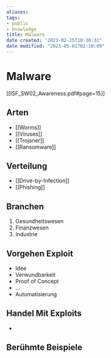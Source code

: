 ```yaml
---
aliases: 
tags:  
- public
- knowledge
title: Malware
date created: "2023-02-25T10:30:32"
date modified: "2023-05-01T02:10:09"
---
```


# Malware

[[ISF_SW02_Awareness.pdf#page=15]]

## Arten

- [[Worms]]
- [[Viruses]]
- [[Trojaner]]
- [[Ransomware]]

## Verteilung

- [[Drive-by-Infection]]
- [[Phishing]]

## Branchen

1. Gesundheitswesen
2. Finanzwesen
3. Industrie

## Vorgehen Exploit

- Idee
- Verwundbarkeit
- Proof of Concept
- …
- Automatisierung

## Handel Mit Exploits

- 

## Berühmte Beispiele
